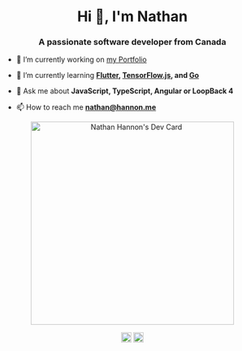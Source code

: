 <h1 align="center">Hi 👋, I'm Nathan</h1>
<h3 align="center">A passionate software developer from Canada</h3>

<!--<p align="left"> <img src="https://komarev.com/ghpvc/?username=nathanhannon" alt="nathanhannon" /> </p>-->

- 🔭 I’m currently working on [my Portfolio](https://github.com/NathanHannon/portfolio)

- 🌱 I’m currently learning **[Flutter](https://github.com/flutter), [TensorFlow.js](https://github.com/tensorflow/tfjs), and [Go](https://github.com/golang/go)**

- 💬 Ask me about **JavaScript, TypeScript, Angular or LoopBack 4**

- 📫 How to reach me **nathan@hannon.me**

<!-- p align="left"><img src="https://devicons.github.io/devicon/devicon.git/icons/react/react-original-wordmark.svg" alt="react" width="20" height="20"/> <img src="https://devicons.github.io/devicon/devicon.git/icons/csharp/csharp-original.svg" alt="csharp" width="20" height="20"/> <img src="https://devicons.github.io/devicon/devicon.git/icons/dot-net/dot-net-original-wordmark.svg" alt="dotnet" width="20" height="20"/> <img src="https://devicons.github.io/devicon/devicon.git/icons/go/go-original.svg" alt="go" width="20" height="20"/> <img src="https://devicons.github.io/devicon/devicon.git/icons/java/java-original-wordmark.svg" alt="java" width="20" height="20"/> <img src="https://devicons.github.io/devicon/devicon.git/icons/javascript/javascript-original.svg" alt="javascript" width="20" height="20"/> <img src="https://devicons.github.io/devicon/devicon.git/icons/typescript/typescript-original.svg" alt="typescript" width="20" height="20"/> <img src="https://devicons.github.io/devicon/devicon.git/icons/mysql/mysql-original-wordmark.svg" alt="mysql" width="20" height="20"/> <img src="https://devicons.github.io/devicon/devicon.git/icons/postgresql/postgresql-original-wordmark.svg" alt="postgresql" width="20" height="20"/> <img src="https://devicons.github.io/devicon/devicon.git/icons/linux/linux-original.svg" alt="linux" width="20" height="20/><a href="https://flutter.dev" target="_blank"/> <img src="https://www.vectorlogo.zone/logos/flutterio/flutterio-icon.svg" alt="flutter" width="20" height="20"/> </a></p> -->

<p align="center">
<a href="https://app.daily.dev/NathanHannon"><img src="https://api.daily.dev/devcards/94affe4aa1444459b144a7584431be02.png?r=omi" width="400" alt="Nathan Hannon's Dev Card"/></a>
</p>

<p align="center">
<a href="https://dev.to/nathanhannon" target="blank"><img align="center" src="https://cdn.jsdelivr.net/npm/simple-icons@3.0.1/icons/dev-dot-to.svg" alt="nathanhannon" height="20" width="20" /></a>
<a href="https://linkedin.com/in/nathan-hannon" target="blank"><img align="center" src="https://cdn.jsdelivr.net/npm/simple-icons@3.0.1/icons/linkedin.svg" alt="nathan-hannon" height="20" width="20" /></a>
</p>
